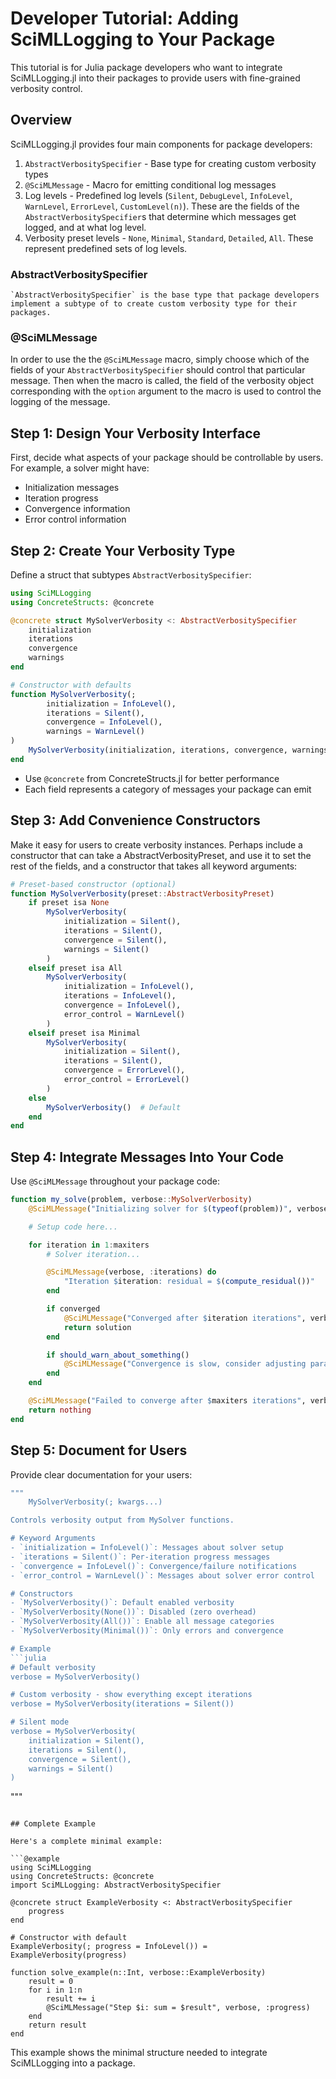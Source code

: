 # Developer Tutorial: Adding SciMLLogging to Your Package

This tutorial is for Julia package developers who want to integrate SciMLLogging.jl into their packages to provide users with fine-grained verbosity control.

## Overview

SciMLLogging.jl provides four main components for package developers:

1. `AbstractVerbositySpecifier` - Base type for creating custom verbosity types
2. `@SciMLMessage` - Macro for emitting conditional log messages
3.  Log levels - Predefined log levels (`Silent`, `DebugLevel`, `InfoLevel`, `WarnLevel`, `ErrorLevel`, `CustomLevel(n)`). These are the fields of the `AbstractVerbositySpecifier`s that determine which messages get logged, and at what log level. 
4.  Verbosity preset levels - `None`, `Minimal`, `Standard`, `Detailed`, `All`. These represent predefined sets of log levels. 

### AbstractVerbositySpecifier
    `AbstractVerbositySpecifier` is the base type that package developers implement a subtype of to create custom verbosity type for their packages.
      
### @SciMLMessage     
In order to use the the `@SciMLMessage` macro, simply choose which of the fields of your `AbstractVerbositySpecifier` should control that particular message. Then when the macro is called, the field of the verbosity object corresponding with the `option` argument to the macro is used to control the logging of the message. 


## Step 1: Design Your Verbosity Interface

First, decide what aspects of your package should be controllable by users. For example, a solver might have:
- Initialization messages
- Iteration progress
- Convergence information
- Error control information

## Step 2: Create Your Verbosity Type

Define a struct that subtypes `AbstractVerbositySpecifier`:

```julia
using SciMLLogging
using ConcreteStructs: @concrete

@concrete struct MySolverVerbosity <: AbstractVerbositySpecifier
    initialization
    iterations
    convergence
    warnings
end

# Constructor with defaults
function MySolverVerbosity(;
        initialization = InfoLevel(),
        iterations = Silent(),
        convergence = InfoLevel(),
        warnings = WarnLevel()
)
    MySolverVerbosity(initialization, iterations, convergence, warnings)
end
```
- Use `@concrete` from ConcreteStructs.jl for better performance
- Each field represents a category of messages your package can emit

## Step 3: Add Convenience Constructors

Make it easy for users to create verbosity instances. Perhaps include a constructor that can take a AbstractVerbosityPreset, and use it to set the rest of the fields, and a constructor that takes all keyword arguments:

```julia
# Preset-based constructor (optional)
function MySolverVerbosity(preset::AbstractVerbosityPreset)
    if preset isa None
        MySolverVerbosity(
            initialization = Silent(),
            iterations = Silent(),
            convergence = Silent(),
            warnings = Silent()
        )
    elseif preset isa All
        MySolverVerbosity(
            initialization = InfoLevel(),
            iterations = InfoLevel(),
            convergence = InfoLevel(),
            error_control = WarnLevel()
        )
    elseif preset isa Minimal
        MySolverVerbosity(
            initialization = Silent(),
            iterations = Silent(),
            convergence = ErrorLevel(),
            error_control = ErrorLevel()
        )
    else
        MySolverVerbosity()  # Default
    end
end
```

## Step 4: Integrate Messages Into Your Code

Use `@SciMLMessage` throughout your package code:

```julia
function my_solve(problem, verbose::MySolverVerbosity)
    @SciMLMessage("Initializing solver for $(typeof(problem))", verbose, :initialization)

    # Setup code here...

    for iteration in 1:maxiters
        # Solver iteration...

        @SciMLMessage(verbose, :iterations) do
            "Iteration $iteration: residual = $(compute_residual())"
        end

        if converged
            @SciMLMessage("Converged after $iteration iterations", verbose, :convergence)
            return solution
        end

        if should_warn_about_something()
            @SciMLMessage("Convergence is slow, consider adjusting parameters", verbose, :error_control)
        end
    end

    @SciMLMessage("Failed to converge after $maxiters iterations", verbose, :convergence)
    return nothing
end
```
## Step 5: Document for Users

Provide clear documentation for your users:

```julia
"""
    MySolverVerbosity(; kwargs...)

Controls verbosity output from MySolver functions.

# Keyword Arguments
- `initialization = InfoLevel()`: Messages about solver setup
- `iterations = Silent()`: Per-iteration progress messages
- `convergence = InfoLevel()`: Convergence/failure notifications
- `error_control = WarnLevel()`: Messages about solver error control

# Constructors
- `MySolverVerbosity()`: Default enabled verbosity
- `MySolverVerbosity(None())`: Disabled (zero overhead)
- `MySolverVerbosity(All())`: Enable all message categories
- `MySolverVerbosity(Minimal())`: Only errors and convergence

# Example
```julia
# Default verbosity
verbose = MySolverVerbosity()

# Custom verbosity - show everything except iterations
verbose = MySolverVerbosity(iterations = Silent())

# Silent mode
verbose = MySolverVerbosity(
    initialization = Silent(),
    iterations = Silent(),
    convergence = Silent(),
    warnings = Silent()
)
```
"""
```

## Complete Example

Here's a complete minimal example:

```@example 
using SciMLLogging
using ConcreteStructs: @concrete
import SciMLLogging: AbstractVerbositySpecifier

@concrete struct ExampleVerbosity <: AbstractVerbositySpecifier
    progress
end

# Constructor with default
ExampleVerbosity(; progress = InfoLevel()) = ExampleVerbosity(progress)

function solve_example(n::Int, verbose::ExampleVerbosity)
    result = 0
    for i in 1:n
        result += i
        @SciMLMessage("Step $i: sum = $result", verbose, :progress)
    end
    return result
end
```

This example shows the minimal structure needed to integrate SciMLLogging into a package.

